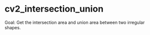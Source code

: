 # cv2_intersection_union
Goal: Get the intersection area and union area between two irregular shapes.
